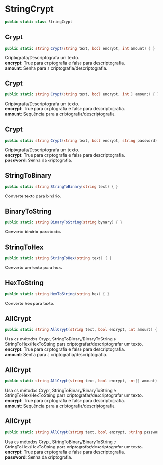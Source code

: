 # StringCrypt
```csharp
public static class StringCrypt
```
## Crypt
```csharp
public static string Crypt(string text, bool encrypt, int amount) { }
```
Criptografa/Descriptografa um texto.<br />
**encrypt**: True para criptografia e false para descriptografia.<br />
**amount**: Senha para a criptografia/descriptografia.<br />
## Crypt
```csharp
public static string Crypt(string text, bool encrypt, int[] amount) { }
```
Criptografa/Descriptografa um texto.<br />
**encrypt**: True para criptografia e false para descriptografia.<br />
**amount**: Sequência para a criptografia/descriptografia.<br />
## Crypt
```csharp
public static string Crypt(string text, bool encrypt, string password) { }
```
Criptografa/Descriptografa um texto.<br />
**encrypt**: True para criptografia e false para descriptografia.<br />
**password**: Senha da criptografia.<br />
## StringToBinary
```csharp
public static string StringToBinary(string text) { }
```
Converte texto para binário.<br />
## BinaryToString
```csharp
public static string BinaryToString(string bynary) { }
```
Converte binário para texto.<br />
## StringToHex
```csharp
public static string StringToHex(string text) { }
```
Converte um texto para hex.<br />
## HexToString
```csharp
public static string HexToString(string hex) { }
```
Converte hex para texto.<br />
## AllCrypt
```csharp
public static string AllCrypt(string text, bool encrypt, int amount) { }
```
Usa os métodos Crypt, StringToBinary/BinaryToString e StringToHex/HexToString para criptografar/descriptografar um texto.<br />
**encrypt**: True para criptografia e false para descriptografia.<br />
**amount**: Senha para a criptografia/descriptografia.<br />
## AllCrypt
```csharp
public static string AllCrypt(string text, bool encrypt, int[] amount) { }
```
Usa os métodos Crypt, StringToBinary/BinaryToString e StringToHex/HexToString para criptografar/descriptografar um texto.<br />
**encrypt**: True para criptografia e false para descriptografia.<br />
**amount**: Sequência para a criptografia/descriptografia.<br />
## AllCrypt
```csharp
public static string AllCrypt(string text, bool encrypt, string password) { }
```
Usa os métodos Crypt, StringToBinary/BinaryToString e StringToHex/HexToString para criptografar/descriptografar um texto.<br />
**encrypt**: True para criptografia e false para descriptografia.<br />
**password**: Senha da criptografia.<br />
